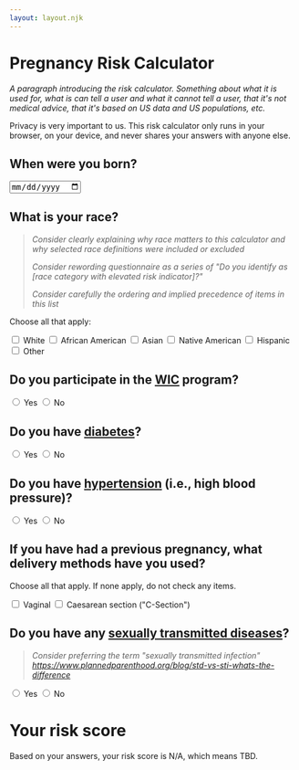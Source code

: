 ```yaml
---
layout: layout.njk
---
```


# Pregnancy Risk Calculator

_A paragraph introducing the risk calculator. Something about what it is used for, what is can tell a user and what it cannot tell a user, that it's not medical advice, that it's based on US data and US populations, etc._

Privacy is very important to us. This risk calculator only runs in your browser, on your device, and never shares your answers with anyone else.

## When were you born?

<input type="date" name="date_of_birth" />

## What is your race?

> _Consider clearly explaining why race matters to this calculator and why selected race definitions were included or excluded_
>
> _Consider rewording questionnaire as a series of "Do you identify as [race category with elevated risk indicator]?"_
>
> _Consider carefully the ordering and implied precedence of items in this list_

Choose all that apply:

<label>
<input type="checkbox" name="race" value="white"> White
</label>

<label>
<input type="checkbox" name="race" value="african_american"> African American
</label>

<label>
<input type="checkbox" name="race" value="asian"> Asian
</label>

<label>
<input type="checkbox" name="race" value="native_american"> Native American
</label>

<label>
<input type="checkbox" name="race" value="hispanic"> Hispanic
</label>

<label>
<input type="checkbox" name="race" value="other"> Other
</label>

## Do you participate in the [WIC][wic] program?

<label>
<input type="radio" name="participates_in_wic" value="true"> Yes
</label>

<label>
<input type="radio" name="participates_in_wic" value="false"> No
</label>

[wic]: https://www.fns.usda.gov/wic

## Do you have [diabetes][diabetes]?

<label>
<input type="radio" name="has_diabetes" value="true"> Yes
</label>

<label>
<input type="radio" name="has_diabetes" value="false"> No
</label>

[diabetes]: https://www.cdc.gov/diabetes/basics/diabetes.html

## Do you have [hypertension][hypertension] (i.e., high blood pressure)?

<label>
<input type="radio" name="has_hypertension" value="true"> Yes
</label>

<label>
<input type="radio" name="has_hypertension" value="false"> No
</label>

[hypertension]: https://www.cdc.gov/bloodpressure/index.htm

## If you have had a previous pregnancy, what delivery methods have you used?

Choose all that apply. If none apply, do not check any items.

<label>
<input type="checkbox" name="previous_delivery_method" value="vaginal"> Vaginal
</label>

<label>
<input type="checkbox" name="previous_delivery_method" value="caesarean"> Caesarean section ("C-Section")
</label>

## Do you have any [sexually transmitted diseases][std]?

> _Consider preferring the term "sexually transmitted infection" https://www.plannedparenthood.org/blog/std-vs-sti-whats-the-difference_

<label>
<input type="radio" name="has_std" value="true"> Yes
</label>

<label>
<input type="radio" name="has_std" value="false"> No
</label>

[std]: https://www.cdc.gov/std/default.htm

<div class="risk_score_container">

# Your risk score

Based on your answers, your risk score is <span id="risk_score">N/A</span>, which means <span id="risk_score_description">TBD</span>.

</div>
<script type="text/javascript" src="assets/risk_calculator.js"></script>
